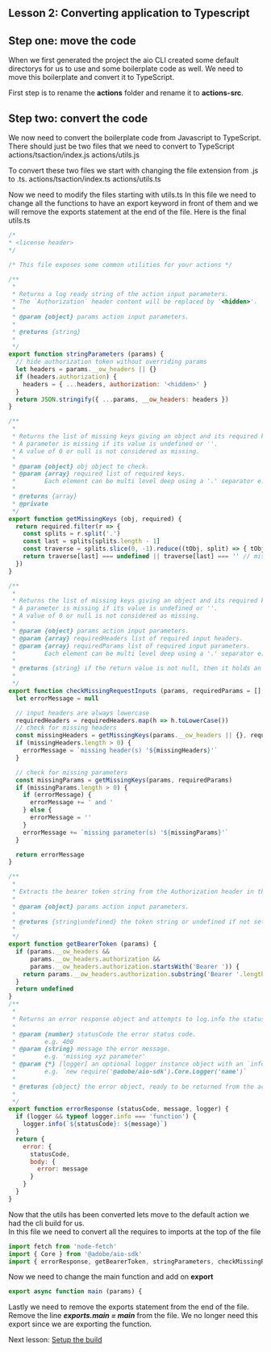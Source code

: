 ## Lesson 2: Converting application to Typescript

## Step one: move the code
When we first generated the project the aio CLI created some default directorys for us to use and some boilerplate code as well.  We need to move this boilerplate and convert it to TypeScript. 

First step is to rename the **actions** folder and rename it to **actions-src**.  

## Step two: convert the code
We now need to convert the boilerplate code from Javascript to TypeScript.
There should just be two files that we need to convert to TypeScript
actions/tsaction/index.js
actions/utils.js

To convert these two files we start with changing the file extension from .js to .ts. 
actions/tsaction/index.ts
actions/utils.ts

Now we need to modify the files starting with utils.ts
In this file we need to change all the functions to have an export keyword in front of them and we will remove the exports statement at the end of the file.
Here is the final utils.ts
```javascript
/* 
* <license header>
*/

/* This file exposes some common utilities for your actions */

/**
 *
 * Returns a log ready string of the action input parameters.
 * The `Authorization` header content will be replaced by '<hidden>'.
 *
 * @param {object} params action input parameters.
 *
 * @returns {string}
 *
 */
export function stringParameters (params) {
  // hide authorization token without overriding params
  let headers = params.__ow_headers || {}
  if (headers.authorization) {
    headers = { ...headers, authorization: '<hidden>' }
  }
  return JSON.stringify({ ...params, __ow_headers: headers })
}

/**
 *
 * Returns the list of missing keys giving an object and its required keys.
 * A parameter is missing if its value is undefined or ''.
 * A value of 0 or null is not considered as missing.
 *
 * @param {object} obj object to check.
 * @param {array} required list of required keys.
 *        Each element can be multi level deep using a '.' separator e.g. 'myRequiredObj.myRequiredKey'
 *
 * @returns {array}
 * @private
 */
export function getMissingKeys (obj, required) {
  return required.filter(r => {
    const splits = r.split('.')
    const last = splits[splits.length - 1]
    const traverse = splits.slice(0, -1).reduce((tObj, split) => { tObj = (tObj[split] || {}); return tObj }, obj)
    return traverse[last] === undefined || traverse[last] === '' // missing default params are empty string
  })
}

/**
 *
 * Returns the list of missing keys giving an object and its required keys.
 * A parameter is missing if its value is undefined or ''.
 * A value of 0 or null is not considered as missing.
 *
 * @param {object} params action input parameters.
 * @param {array} requiredHeaders list of required input headers.
 * @param {array} requiredParams list of required input parameters.
 *        Each element can be multi level deep using a '.' separator e.g. 'myRequiredObj.myRequiredKey'.
 *
 * @returns {string} if the return value is not null, then it holds an error message describing the missing inputs.
 *
 */
export function checkMissingRequestInputs (params, requiredParams = [], requiredHeaders = []) {
  let errorMessage = null

  // input headers are always lowercase
  requiredHeaders = requiredHeaders.map(h => h.toLowerCase())
  // check for missing headers
  const missingHeaders = getMissingKeys(params.__ow_headers || {}, requiredHeaders)
  if (missingHeaders.length > 0) {
    errorMessage = `missing header(s) '${missingHeaders}'`
  }

  // check for missing parameters
  const missingParams = getMissingKeys(params, requiredParams)
  if (missingParams.length > 0) {
    if (errorMessage) {
      errorMessage += ' and '
    } else {
      errorMessage = ''
    }
    errorMessage += `missing parameter(s) '${missingParams}'`
  }

  return errorMessage
}

/**
 *
 * Extracts the bearer token string from the Authorization header in the request parameters.
 *
 * @param {object} params action input parameters.
 *
 * @returns {string|undefined} the token string or undefined if not set in request headers.
 *
 */
export function getBearerToken (params) {
  if (params.__ow_headers &&
      params.__ow_headers.authorization &&
      params.__ow_headers.authorization.startsWith('Bearer ')) {
    return params.__ow_headers.authorization.substring('Bearer '.length)
  }
  return undefined
}
/**
 *
 * Returns an error response object and attempts to log.info the status code and error message
 *
 * @param {number} statusCode the error status code.
 *        e.g. 400
 * @param {string} message the error message.
 *        e.g. 'missing xyz parameter'
 * @param {*} [logger] an optional logger instance object with an `info` method
 *        e.g. `new require('@adobe/aio-sdk').Core.Logger('name')`
 *
 * @returns {object} the error object, ready to be returned from the action main's function.
 *
 */
export function errorResponse (statusCode, message, logger) {
  if (logger && typeof logger.info === 'function') {
    logger.info(`${statusCode}: ${message}`)
  }
  return {
    error: {
      statusCode,
      body: {
        error: message
      }
    }
  }
}

```

Now that the utils has been converted lets move to the default action we had the cli build for us.  
In this file we need to convert all the requires to imports at the top of the file
```javascript
import fetch from 'node-fetch'
import { Core } from '@adobe/aio-sdk'
import { errorResponse, getBearerToken, stringParameters, checkMissingRequestInputs } from '../utils'
```
Now we need to change the main function and add on **export**
```javascript
export async function main (params) {
```

Lastly we need to remove the exports statement from the end of the file.  Remove the line ***exports.main = main*** from the file.  We no longer need this export since we are exporting the function. 


Next lesson: [Setup the build](build.md)